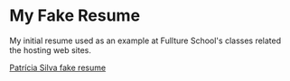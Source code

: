 # My Fake Resume
My initial resume used as an example at Fullture School's classes related the hosting web sites.

<a href="https://patriciasilvadev.vercel.app/">Patrícia Silva fake resume</a>
